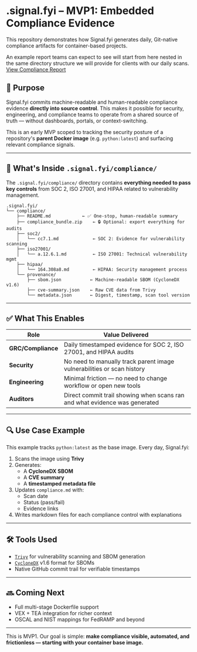 # .signal.fyi – MVP1: Embedded Compliance Evidence

This repository demonstrates how Signal.fyi generates daily, Git-native compliance artifacts for container-based projects.

An example report teams can expect to see will start from here nested in the same directory structure we will provide for clients with our daily scans. [View Compliance Report](compliance/README.md)

## 🎯 Purpose

Signal.fyi commits machine-readable and human-readable compliance evidence **directly into source control**. This makes it possible for security, engineering, and compliance teams to operate from a shared source of truth — without dashboards, portals, or context-switching.

This is an early MVP scoped to tracking the security posture of a repository's **parent Docker image** (e.g. `python:latest`) and surfacing relevant compliance signals.

---

## 📂 What's Inside `.signal.fyi/compliance/`

The `.signal.fyi/compliance/` directory contains **everything needed to pass key controls** from SOC 2, ISO 27001, and HIPAA related to vulnerability management.

```
.signal.fyi/
└── compliance/
    ├── README.md            ← ✅ One-stop, human-readable summary
    ├── compliance_bundle.zip    ← 🔒 Optional: export everything for audits
    ├── soc2/
    │   └── cc7.1.md             ← SOC 2: Evidence for vulnerability scanning
    ├── iso27001/
    │   └── a.12.6.1.md          ← ISO 27001: Technical vulnerability mgmt
    ├── hipaa/
    │   └── 164.308a8.md         ← HIPAA: Security management process
    └── provenance/
        ├── sbom.json           ← Machine-readable SBOM (CycloneDX v1.6)
        ├── cve-summary.json    ← Raw CVE data from Trivy
        └── metadata.json       ← Digest, timestamp, scan tool version
```

---

## ✅ What This Enables

| Role             | Value Delivered                                                                 |
|------------------|----------------------------------------------------------------------------------|
| **GRC/Compliance** | Daily timestamped evidence for SOC 2, ISO 27001, and HIPAA audits              |
| **Security**     | No need to manually track parent image vulnerabilities or scan history          |
| **Engineering**  | Minimal friction — no need to change workflow or open new tools                 |
| **Auditors**     | Direct commit trail showing when scans ran and what evidence was generated      |

---

## 🔍 Use Case Example

This example tracks `python:latest` as the base image. Every day, Signal.fyi:

1. Scans the image using **Trivy**
2. Generates:
   - A **CycloneDX SBOM**
   - A **CVE summary**
   - A **timestamped metadata file**
3. Updates `compliance.md` with:
   - Scan date
   - Status (pass/fail)
   - Evidence links
4. Writes markdown files for each compliance control with explanations

---

## 🛠 Tools Used

- [`Trivy`](https://github.com/aquasecurity/trivy) for vulnerability scanning and SBOM generation
- [`CycloneDX`](https://cyclonedx.org/) v1.6 format for SBOMs
- Native GitHub commit trail for verifiable timestamps

---

## 🔜 Coming Next

- Full multi-stage Dockerfile support
- VEX + TEA integration for richer context
- OSCAL and NIST mappings for FedRAMP and beyond

---

This is MVP1. Our goal is simple: **make compliance visible, automated, and frictionless — starting with your container base image.**
